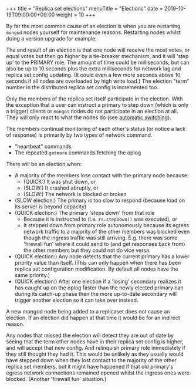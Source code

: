+++
title = "Replica set elections"
menuTitle = "Elections"
date =  2019-10-19T09:00:00+09:00
weight = 10
+++

By far the most common cause of an election is when you are restarting `mongod` nodes yourself for maintenance reasons. Restarting nodes whilst doing a version upgrade for example.

The end result of an election is that one node will receive the most votes, or equal votes but then go higher by a tie-breaker mechanism, and it will 'step up' to the PRIMARY role. The amount of time could be milliseconds, but can also be up to 10 seconds plus the extra milliseconds for network lag and replica set config updating. (It could even a few more seconds above 10 seconds if all nodes are overloaded by high write load.) The election "term" number in the distributed replica set config is incremented too.

Only the members of the replica set itself participate in the election. With the exception that a user can instruct a primary to step down (which is only a trigger) clients or `mongos` nodes do not participate in an election at all. They will only react to what the nodes do (see [automatic switching](../driver_failover/)).

The members continual monitoring of each other's status (or notice a lack of response) is primarily by two types of network command.

* "heartbeat" commands
* The repeated `getmore` commands fetching the oplog

There will be an election when:

* A majority of the members lose contact with the primary node because:
  * (QUICK:) It was shut down, or
  * (SLOW:) It crashed abruptly, or
  * (SLOW:) The network is blocked or broken
* (SLOW election:) The primary is too slow to respond (because load on its server is beyond capacity)
* (QUICK election:) The primary 'steps down' from that role
  * Because it is instructed to (i.e. `rs.stepDown()` was executed), or
  * It stepped down from primary role autonomously because its egress network traffic to a majority of the other members was blocked even though the ingress traffic was still arriving. E.g. there was some 'firewall fun' where it could send to (and get responses back from) the other members but they could not do vice versa.
* (QUICK election:) Any node detects that the current primary has a lower priority value than itself. (This can only happen when there has been replica set configuration modification. By default all nodes have the same priority.)
* (QUICK election:) After one election if a 'losing' secondary realizes it has caught up on the oplog faster than the newly elected primary can during its catch-up phase then the more up-to-date secondary will trigger another election so it can take over instead.

A new mongod node being added to a replicaset does not cause an election. If an election did happen at that time it would be for an indirect reason.

Any nodes that missed the election will detect they are out of date by seeing that the term other nodes have in their replica set config is higher, and will accept that new config. And relinquish primary role immediately if they still thought they had it. This would be unlikely as they usually would have stepped down when they lost contact to the majority of the other replica set members, but it might have happened if that old primary's egress network connections remained opened whilst the ingress ones were blocked. (Another 'firewall fun' situation.)
